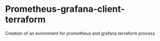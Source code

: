 # Prometheus-grafana-client-terraform
Creation of an evironment for prometheus and grafana terraform process